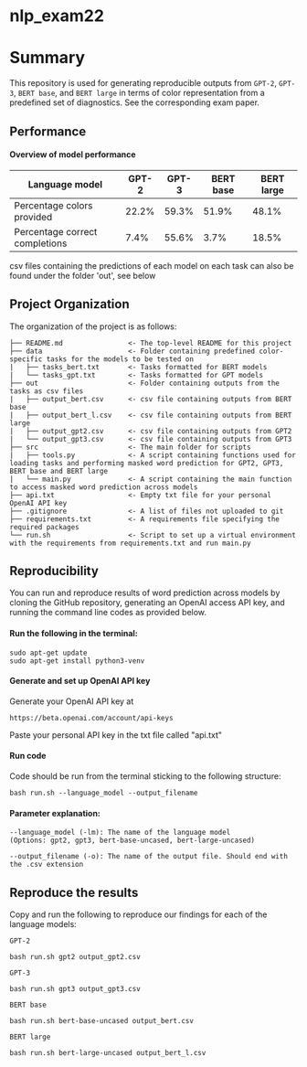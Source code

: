 # nlp_exam22

# Summary

This repository is used for generating reproducible outputs from `GPT-2`, `GPT-3`, `BERT base`, and `BERT large` in terms of color representation from a predefined set of diagnostics. See the corresponding exam paper.

## Performance

#### Overview of model performance
Language model| GPT-2 | GPT-3 | BERT base | BERT large | 
--- | --- | --- | --- |--- |
Percentage colors provided | 22.2% | 59.3% | 51.9% | 48.1% |
Percentage correct completions | 7.4% | 55.6% | 3.7% | 18.5% |

csv files containing the predictions of each model on each task can also be found under the folder 'out', see below

## Project Organization
The organization of the project is as follows:


```
├── README.md                <- The top-level README for this project
├── data                     <- Folder containing predefined color-specific tasks for the models to be tested on
|   ├── tasks_bert.txt       <- Tasks formatted for BERT models
|   └── tasks_gpt.txt        <- Tasks formatted for GPT models
├── out                      <- Folder containing outputs from the tasks as csv files
|   ├── output_bert.csv      <- csv file containing outputs from BERT base
|   ├── output_bert_l.csv    <- csv file containing outputs from BERT large
|   ├── output_gpt2.csv      <- csv file containing outputs from GPT2
|   └── output_gpt3.csv      <- csv file containing outputs from GPT3
├── src                      <- The main folder for scripts
|   ├── tools.py             <- A script containing functions used for loading tasks and performing masked word prediction for GPT2, GPT3, BERT base and BERT large 
|   └── main.py              <- A script containing the main function to access masked word prediction across models
├── api.txt                  <- Empty txt file for your personal OpenAI API key
├── .gitignore               <- A list of files not uploaded to git
├── requirements.txt         <- A requirements file specifying the required packages
└── run.sh                   <- Script to set up a virtual environment with the requirements from requirements.txt and run main.py 
```

## Reproducibility
You can run and reproduce results of word prediction across models by cloning the GitHub repository, generating an OpenAI access API key, and running the command line codes as provided below.

#### Run the following in the terminal: 
```
sudo apt-get update
sudo apt-get install python3-venv
```
#### Generate and set up OpenAI API key

Generate your OpenAI API key at
```
https://beta.openai.com/account/api-keys
```
Paste your personal API key in the txt file called "api.txt" 

#### Run code
Code should be run from the terminal sticking to the following structure:

```
bash run.sh --language_model --output_filename
```
#### Parameter explanation:
```
--language_model (-lm): The name of the language model 
(Options: gpt2, gpt3, bert-base-uncased, bert-large-uncased)

--output_filename (-o): The name of the output file. Should end with the .csv extension 
```
## Reproduce the results

Copy and run the following to reproduce our findings for each of the language models:

`GPT-2`  
```
bash run.sh gpt2 output_gpt2.csv
```
`GPT-3`  
```
bash run.sh gpt3 output_gpt3.csv
```
`BERT base`
```
bash run.sh bert-base-uncased output_bert.csv
```
`BERT large`
```
bash run.sh bert-large-uncased output_bert_l.csv
```
